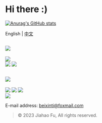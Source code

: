 # Hi there :)

[![Anurag's GitHub stats](https://github-readme-stats.vercel.app/api?username=beixinti)](https://github.com/beixinti/github-readme-stats&show_icons=true)

English | [中文](https://github.com/beixinti/beixinti/blob/main/docs/README_zh_CN.md)

## [![](https://img.shields.io/badge/-doante-4CAF50.svg?style=for-the-badge)](https://github.com/beixinti/beixinti/blob/main/docs/donate.md)

[![](https://img.shields.io/badge/-PayPal-142C8E.svg?style=for-the-badge&logo=paypal&logoColor=white&labelColor=3F51B5&color=C5CAE9)](https://paypal.me/beixin)  
[![](https://img.shields.io/badge/WeChat-Pay-2aae67.svg?style=for-the-badge&logo=wechat&logoColor=white&labelColor=4CAF50&color=C8E6C9)](https://user-images.githubusercontent.com/95170151/193442239-c61de2ba-6795-4ad0-9952-edc75fc2027e.jpg)
[![](https://img.shields.io/badge/-AliPay-1578ff.svg?style=for-the-badge&logo=alipay&logoColor=white&labelColor=2196F3&color=BBDEFB)](https://qr.alipay.com/fkx19036u5u2jqclecxxd35) 

## [![](https://img.shields.io/badge/-Contact-2196F3.svg?style=for-the-badge)](https://github.com/beixinti/beixinti/blob/main/docs/contact.md)

[![](https://img.shields.io/badge/-Telegram-2DA5E1.svg?style=for-the-badge&logo=telegram&logoColor=white&labelColor=03A9F4&color=B3E5FC)](https://t.me/beixinti)
[![](https://img.shields.io/badge/-Twitter-1D9BF0.svg?style=for-the-badge&logo=twitter&logoColor=white&labelColor=2196F3&color=BBDEFB)](https://t.me/beixinti)
[![](https://img.shields.io/badge/-Email-F44336.svg?style=for-the-badge&logo=gmail&logoColor=white&labelColor=F44336&color=FFCDD2)](mailto:beixinti@foxmail.com)  
[![](https://img.shields.io/badge/-WECHAT-4CAF50.svg?style=for-the-badge&logo=wechat&logoColor=white&labelColor=4CAF50&color=C8E6C9)](https://user-images.githubusercontent.com/95170151/193442385-9aff9459-6589-4786-8b9e-2e7d91389e2d.jpg)

E-mail address: beixinti@foxmail.com

> © 2023 Jiahao Fu, All rights reserved.  
